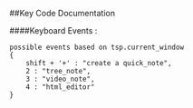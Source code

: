 ##Key Code Documentation 

####Keyboard Events : 
    
    possible events based on tsp.current_window 
    {
        shift + '+' : "create a quick_note",
        2 : "tree_note",
        3 : "video_note",
        4 : "html_editor"
    }